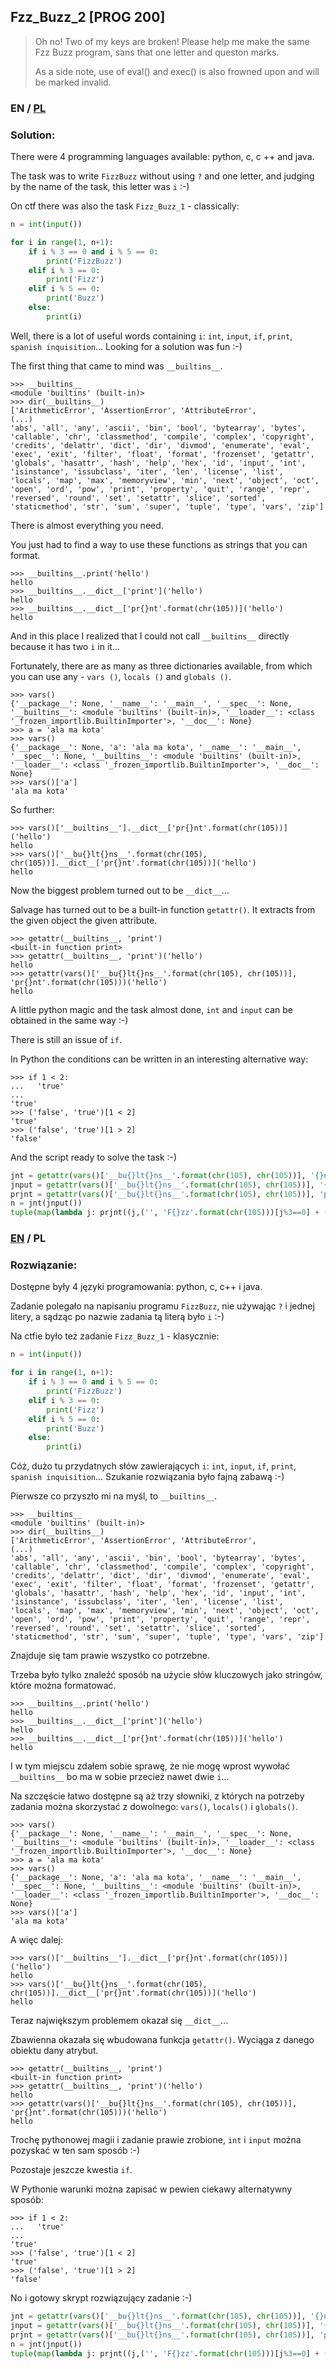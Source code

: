 ## Fzz_Buzz_2 [PROG 200]

>Oh no! Two of my keys are broken! Please help me make the same Fzz Buzz program, sans that one letter and queston marks.
>
>As a side note, use of eval() and exec() is also frowned upon and will be marked invalid.

### EN / [PL](#rozwiązanie)

### Solution:

There were 4 programming languages available: python, c, c ++ and java.

The task was to write `FizzBuzz` without using `?` and one letter, and judging by the name of the task, this letter was `i` :-)

On ctf there was also the task `Fizz_Buzz_1` - classically:

```python
n = int(input())

for i in range(1, n+1):
    if i % 3 == 0 and i % 5 == 0:
        print('FizzBuzz')
    elif i % 3 == 0:
        print('Fizz')
    elif i % 5 == 0:
        print('Buzz')
    else:
        print(i)
```

Well, there is a lot of useful words containing `i`: `int`, `input`, `if`, `print`, `spanish inquisition`... Looking for a solution was fun :-)

The first thing that came to mind was `__builtins__`.

```
>>> __builtins__
<module 'builtins' (built-in)>
>>> dir(__builtins__)
['ArithmeticError', 'AssertionError', 'AttributeError', 
(...)
'abs', 'all', 'any', 'ascii', 'bin', 'bool', 'bytearray', 'bytes', 'callable', 'chr', 'classmethod', 'compile', 'complex', 'copyright', 'credits', 'delattr', 'dict', 'dir', 'divmod', 'enumerate', 'eval', 'exec', 'exit', 'filter', 'float', 'format', 'frozenset', 'getattr', 'globals', 'hasattr', 'hash', 'help', 'hex', 'id', 'input', 'int', 'isinstance', 'issubclass', 'iter', 'len', 'license', 'list', 'locals', 'map', 'max', 'memoryview', 'min', 'next', 'object', 'oct', 'open', 'ord', 'pow', 'print', 'property', 'quit', 'range', 'repr', 'reversed', 'round', 'set', 'setattr', 'slice', 'sorted', 'staticmethod', 'str', 'sum', 'super', 'tuple', 'type', 'vars', 'zip']
```

There is almost everything you need.

You just had to find a way to use these functions as strings that you can format.

```
>>> __builtins__.print('hello')
hello
>>> __builtins__.__dict__['print']('hello')
hello
>>> __builtins__.__dict__['pr{}nt'.format(chr(105))]('hello')
hello
```

And in this place I realized that I could not call `__builtins__` directly because it has two `i` in it...

Fortunately, there are as many as three dictionaries available, from which you can use any - `vars ()`, `locals ()` and `globals ()`.

```
>>> vars()
{'__package__': None, '__name__': '__main__', '__spec__': None, '__builtins__': <module 'builtins' (built-in)>, '__loader__': <class '_frozen_importlib.BuiltinImporter'>, '__doc__': None}
>>> a = 'ala ma kota'
>>> vars()
{'__package__': None, 'a': 'ala ma kota', '__name__': '__main__', '__spec__': None, '__builtins__': <module 'builtins' (built-in)>, '__loader__': <class '_frozen_importlib.BuiltinImporter'>, '__doc__': None}
>>> vars()['a']
'ala ma kota'
```

So further:

```
>>> vars()['__builtins__'].__dict__['pr{}nt'.format(chr(105))]('hello')
hello
>>> vars()['__bu{}lt{}ns__'.format(chr(105), chr(105))].__dict__['pr{}nt'.format(chr(105))]('hello')
hello
```

Now the biggest problem turned out to be `__dict__`...

Salvage has turned out to be a built-in function `getattr()`. It extracts from the given object the given attribute.

```
>>> getattr(__builtins__, 'print')
<built-in function print>
>>> getattr(__builtins__, 'print')('hello')
hello
>>> getattr(vars()['__bu{}lt{}ns__'.format(chr(105), chr(105))], 'pr{}nt'.format(chr(105)))('hello')
hello
```

A little python magic and the task almost done, `int` and `input` can be obtained in the same way :-)

There is still an issue of `if`.

In Python the conditions can be written in an interesting alternative way:

```
>>> if 1 < 2:
...   'true'
... 
'true'
>>> ('false', 'true')[1 < 2]
'true'
>>> ('false', 'true')[1 > 2]
'false'
```

And the script ready to solve the task :-)

```python
jnt = getattr(vars()['__bu{}lt{}ns__'.format(chr(105), chr(105))], '{}nt'.format(chr(105)))
jnput = getattr(vars()['__bu{}lt{}ns__'.format(chr(105), chr(105))], '{}nput'.format(chr(105)))
prjnt = getattr(vars()['__bu{}lt{}ns__'.format(chr(105), chr(105))], 'pr{}nt'.format(chr(105)))
n = jnt(jnput())
tuple(map(lambda j: prjnt((j,('', 'F{}zz'.format(chr(105)))[j%3==0] + ('', 'Buzz')[j%5==0] )[j%3==0 or j%5==0]), range(1, n+1)))
```

### [EN](#solution) / PL

### Rozwiązanie:

Dostępne były 4 języki programowania: python, c, c++ i java.

Zadanie polegało na napisaniu programu `FizzBuzz`, nie używając `?` i jednej litery, a sądząc po nazwie zadania tą literą było `i` :-)

Na ctfie było też zadanie `Fizz_Buzz_1` - klasycznie:

```python
n = int(input())

for i in range(1, n+1):
    if i % 3 == 0 and i % 5 == 0:
        print('FizzBuzz')
    elif i % 3 == 0:
        print('Fizz')
    elif i % 5 == 0:
        print('Buzz')
    else:
        print(i)
```

Cóż, dużo tu przydatnych słów zawierających `i`: `int`, `input`, `if`, `print`, `spanish inquisition`... Szukanie rozwiązania było fajną zabawą :-)

Pierwsze co przyszło mi na myśl, to `__builtins__`.

```
>>> __builtins__
<module 'builtins' (built-in)>
>>> dir(__builtins__)
['ArithmeticError', 'AssertionError', 'AttributeError', 
(...)
'abs', 'all', 'any', 'ascii', 'bin', 'bool', 'bytearray', 'bytes', 'callable', 'chr', 'classmethod', 'compile', 'complex', 'copyright', 'credits', 'delattr', 'dict', 'dir', 'divmod', 'enumerate', 'eval', 'exec', 'exit', 'filter', 'float', 'format', 'frozenset', 'getattr', 'globals', 'hasattr', 'hash', 'help', 'hex', 'id', 'input', 'int', 'isinstance', 'issubclass', 'iter', 'len', 'license', 'list', 'locals', 'map', 'max', 'memoryview', 'min', 'next', 'object', 'oct', 'open', 'ord', 'pow', 'print', 'property', 'quit', 'range', 'repr', 'reversed', 'round', 'set', 'setattr', 'slice', 'sorted', 'staticmethod', 'str', 'sum', 'super', 'tuple', 'type', 'vars', 'zip']
```

Znajduje się tam prawie wszystko co potrzebne.

Trzeba było tylko znaleźć sposób na użycie słów kluczowych jako stringów, które można formatować.

```
>>> __builtins__.print('hello')
hello
>>> __builtins__.__dict__['print']('hello')
hello
>>> __builtins__.__dict__['pr{}nt'.format(chr(105))]('hello')
hello
```

I w tym miejscu zdałem sobie sprawę, że nie mogę wprost wywołać `__builtins__` bo ma w sobie przecież nawet dwie `i`...

Na szczęście łatwo dostępne są aż trzy słowniki, z których na potrzeby zadania można skorzystać z dowolnego: `vars()`, `locals()` i `globals()`.

```
>>> vars()
{'__package__': None, '__name__': '__main__', '__spec__': None, '__builtins__': <module 'builtins' (built-in)>, '__loader__': <class '_frozen_importlib.BuiltinImporter'>, '__doc__': None}
>>> a = 'ala ma kota'
>>> vars()
{'__package__': None, 'a': 'ala ma kota', '__name__': '__main__', '__spec__': None, '__builtins__': <module 'builtins' (built-in)>, '__loader__': <class '_frozen_importlib.BuiltinImporter'>, '__doc__': None}
>>> vars()['a']
'ala ma kota'
```

A więc dalej:

```
>>> vars()['__builtins__'].__dict__['pr{}nt'.format(chr(105))]('hello')
hello
>>> vars()['__bu{}lt{}ns__'.format(chr(105), chr(105))].__dict__['pr{}nt'.format(chr(105))]('hello')
hello
```

Teraz największym problemem okazał się `__dict__`...

Zbawienna okazała się wbudowana funkcja `getattr()`. Wyciąga z danego obiektu dany atrybut.

```
>>> getattr(__builtins__, 'print')
<built-in function print>
>>> getattr(__builtins__, 'print')('hello')
hello
>>> getattr(vars()['__bu{}lt{}ns__'.format(chr(105), chr(105))], 'pr{}nt'.format(chr(105)))('hello')
hello
```

Trochę pythonowej magii i zadanie prawie zrobione, `int` i `input` można pozyskać w ten sam sposób :-)

Pozostaje jeszcze kwestia `if`.

W Pythonie warunki można zapisać w pewien ciekawy alternatywny sposób:

```
>>> if 1 < 2:
...   'true'
... 
'true'
>>> ('false', 'true')[1 < 2]
'true'
>>> ('false', 'true')[1 > 2]
'false'
```

No i gotowy skrypt rozwiązujący zadanie :-)

```python
jnt = getattr(vars()['__bu{}lt{}ns__'.format(chr(105), chr(105))], '{}nt'.format(chr(105)))
jnput = getattr(vars()['__bu{}lt{}ns__'.format(chr(105), chr(105))], '{}nput'.format(chr(105)))
prjnt = getattr(vars()['__bu{}lt{}ns__'.format(chr(105), chr(105))], 'pr{}nt'.format(chr(105)))
n = jnt(jnput())
tuple(map(lambda j: prjnt((j,('', 'F{}zz'.format(chr(105)))[j%3==0] + ('', 'Buzz')[j%5==0] )[j%3==0 or j%5==0]), range(1, n+1)))
```
